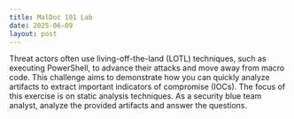 ```yaml
---
title: MalDoc 101 Lab
date: 2025-06-09
layout: post
---
```

Threat actors often use living-off-the-land (LOTL) techniques, such as executing PowerShell, to advance their attacks and move away from macro code. This challenge aims to demonstrate how you can quickly analyze artifacts to extract important indicators of compromise (IOCs). The focus of this exercise is on static analysis techniques. As a security blue team analyst, analyze the provided artifacts and answer the questions.
  
 
